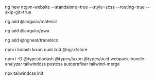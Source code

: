 ng new ntgvn-website --standalone=true --style=scss --routing=true --skip-git=true

ng add @angular/material

ng add @angular/pwa

ng add @ngneat/transloco

npm i lodash luxon uuid zod @ngrx/store

npm i -D @types/lodash @types/luxon @types/uuid webpack-bundle-analyzer tailwindcss postcss autoprefixer tailwind-merge

npx tailwindcss init
